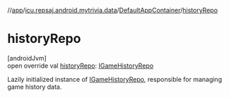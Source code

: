 //[app](../../../index.md)/[icu.repsaj.android.mytrivia.data](../index.md)/[DefaultAppContainer](index.md)/[historyRepo](history-repo.md)

# historyRepo

[androidJvm]\
open override
val [historyRepo](history-repo.md): [IGameHistoryRepo](../-i-game-history-repo/index.md)

Lazily initialized instance of [IGameHistoryRepo](../-i-game-history-repo/index.md), responsible for
managing game history data.
